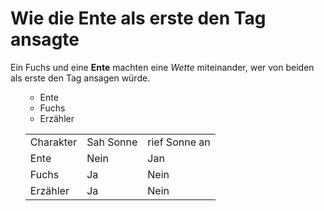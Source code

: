 <h1>Wie die Ente als erste den Tag ansagte</h1>
<p>Ein Fuchs und eine <b>Ente</b> machten eine <i>Wette</i> miteinander, wer von beiden als erste den Tag ansagen würde.</p>
<ul>
  <ul>
  <li>Ente</li>
  <li>Fuchs</li>
  <li>Erzähler</li>
</ul>
<table>
  <tr>
    <td>Charakter</td>
    <td>Sah Sonne</td>
    <td>rief Sonne an</td>
  </tr>
  <tr>
    <td>Ente</td>
    <td>Nein</td>
    <td>Jan</td>
  </tr>
  <tr>
    <td>Fuchs</td>
    <td>Ja</td>
    <td>Nein</td>
  </tr>
  <tr>
    <td>Erzähler</td>
    <td>Ja</td>
    <td>Nein</td>
  </tr>
</table>
